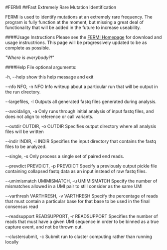 #FERMI
##Fast Extremely Rare Mutation Identification

FERMI is used to identify mutations at an extremely rare frequency.
The program is fully function at the moment, but missing a great deal of 
functionality that will be added in the future to increase useability.

####Usage Instructions
Please see the [FERMI Homepage](http://liggettla.github.io/FERMI/) for
download and usage instructrions. This page will be progressively updated
to be as complete as possible.

*"Where is everybody?!"*

####Help File
optional arguments:

  -h, --help            show this help message and exit
  
  --nfo NFO, -n NFO     Info writeup about a particular run that will be
                        output in the run directory.
                        
  --largefiles, -l      Outputs all generated fastq files generated during
                        analysis.
                        
  --avoidalign, -a      Only runs through initial analysis of input fastq
                        files, and does not align to reference or call
                        variants.
                        
  --outdir OUTDIR, -o OUTDIR
                        Specifies output directory where all analysis files
                        will be written
                        
  --indir INDIR, -i INDIR
                        Specifies the input directory that contains the fastq
                        files to be analyzed.
                        
  --single, -s          Only process a single set of paired end reads.
  
  --prevdict PREVDICT, -p PREVDICT
                        Specify a previously output pickle file containing
                        collapsed fastq data as an input instead of raw fastq
                        files.
                        
  --umimismatch UMIMISMATCH, -u UMIMISMATCH
                        Specify the number of mismatches allowed in a UMI pair
                        to still consider as the same UMI
                        
  --varthresh VARTHRESH, -v VARTHRESH
                        Specify the percentage of reads that must contain a
                        particular base for that base to be used in the final
                        consensus read
                        
  --readsupport READSUPPORT, -r READSUPPORT
                        Specifies the number of reads that must have a given
                        UMI sequence in order to be binned as a true capture
                        event, and not be thrown out.
                        
  --clustersubmit, -c   Submit run to cluster computing rather than running
                        locally
